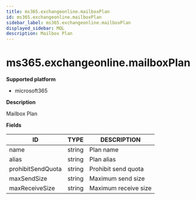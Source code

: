 ```yaml
---
title: ms365.exchangeonline.mailboxPlan
id: ms365.exchangeonline.mailboxPlan
sidebar_label: ms365.exchangeonline.mailboxPlan
displayed_sidebar: MQL
description: Mailbox Plan
---
```


# ms365.exchangeonline.mailboxPlan

**Supported platform**

- microsoft365

**Description**

Mailbox Plan

**Fields**

| ID                | TYPE   | DESCRIPTION          |
| ----------------- | ------ | -------------------- |
| name              | string | Plan name            |
| alias             | string | Plan alias           |
| prohibitSendQuota | string | Prohibit send quota  |
| maxSendSize       | string | Maximum send size    |
| maxReceiveSize    | string | Maximum receive size |
